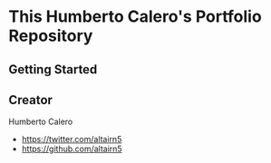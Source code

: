# This Humberto Calero's Portfolio Repository 
## Getting Started


## Creator

Humberto Calero

* https://twitter.com/altairn5
* https://github.com/altairn5



